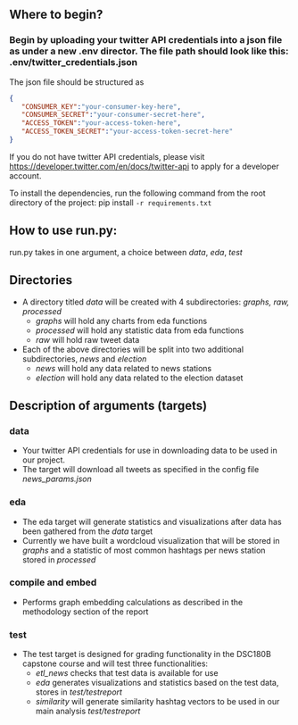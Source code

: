 ## Where to begin?
### Begin by uploading your twitter API credentials into a json file as under a new .env director. The file path should look like this: .env/twitter_credentials.json

The json file should be structured as

```json
{
   "CONSUMER_KEY":"your-consumer-key-here",
   "CONSUMER_SECRET":"your-consumer-secret-here",
   "ACCESS_TOKEN":"your-access-token-here",
   "ACCESS_TOKEN_SECRET":"your-access-token-secret-here"
}
```

If you do not have twitter API credentials, please visit https://developer.twitter.com/en/docs/twitter-api to apply for a developer account.

To install the dependencies, run the following command from the root directory of the project: pip install ```-r requirements.txt```

## How to use run.py:
run.py takes in one argument, a choice between *data*, *eda*, *test*

## Directories
* A directory titled *data* will be created with 4 subdirectories: *graphs, raw, processed*
   * *graphs* will hold any charts from eda functions
   * *processed* will hold any statistic data from eda functions
   * *raw* will hold raw tweet data
* Each of the above directories will be split into two additional subdirectories, *news* and *election*
   * *news* will hold any data related to news stations
   * *election* will hold any data related to the election dataset

## Description of arguments (targets)

### data
* Your twitter API credentials for use in downloading data to be used in our project.
* The target will download all tweets as specified in the config file *news_params.json*

### eda
* The eda target will generate statistics and visualizations after data has been gathered from the *data* target
* Currently we have built a wordcloud visualization that will be stored in *graphs* and a statistic of most common hashtags per news station stored in *processed*

### compile and embed
* Performs graph embedding calculations as described in the methodology section of the report

### test
* The test target is designed for grading functionality in the DSC180B capstone course and will test three functionalities:
   * *etl_news* checks that test data is available for use
   * *eda* generates visualizations and statistics based on the test data, stores in *test/testreport*
   * *similarity* will generate similarity hashtag vectors to be used in our main analysis *test/testreport*

